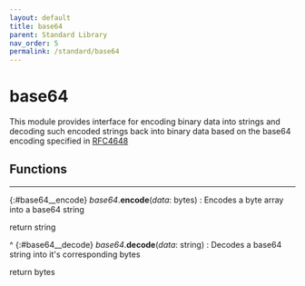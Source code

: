 ```yaml
---
layout: default
title: base64
parent: Standard Library
nav_order: 5
permalink: /standard/base64
---
```


# base64

This module provides interface for encoding binary data into strings and 
decoding such encoded strings back into binary data based on the base64 
encoding specified in [RFC4648](https://datatracker.ietf.org/doc/html/rfc4648)



<h2>Functions</h2><hr>

{:#base64__encode} _base64_.**encode**(_data_: bytes)
: Encodes a byte array into a base64 string
   <div class="cite"><span class="hint">return</span> <span>string</span></div>



^
{:#base64__decode} _base64_.**decode**(_data_: string)
: Decodes a base64 string into it's corresponding bytes
   <div class="cite"><span class="hint">return</span> <span>bytes</span></div>



